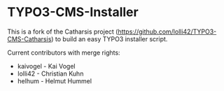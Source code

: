 TYPO3-CMS-Installer
===================

This is a fork of the Catharsis project (https://github.com/lolli42/TYPO3-CMS-Catharsis) to build an easy TYPO3 installer script.

Current contributors with merge rights:
* kaivogel - Kai Vogel
* lolli42 - Christian Kuhn
* helhum - Helmut Hummel
